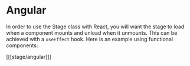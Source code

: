 # Angular

In order to use the Stage class with React, you will want the stage to load when a component mounts and unload when it unmounts. This can be achieved with a `useEffect` hook. Here is an example using functional components:

[[[stage/angular]]]
